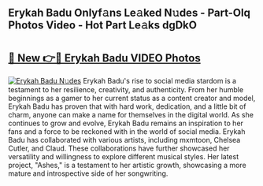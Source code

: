 ## Erykah Badu Onlyf𝚊ns Le𝚊ked N𝚞des - Part-Olq Photos Video - Hot Part Le𝚊ks dgDkO

# <h2><a href="http://ab33229.deff.icu/?id=Erykah+Badu">🔗 New 👉🔴 Erykah Badu VIDEO Photos</a></h2>

[![Erykah Badu N𝚞des](https://i.imgur.com/rIISA9y.gif)](http://ab33229.deff.icu/?id=Erykah+Badu)
Erykah Badu's rise to social media stardom is a testament to her resilience, creativity, and authenticity. From her humble beginnings as a gamer to her current status as a content creator and model, Erykah Badu has proven that with hard work, dedication, and a little bit of charm, anyone can make a name for themselves in the digital world. As she continues to grow and evolve, Erykah Badu remains an inspiration to her fans and a force to be reckoned with in the world of social media. Erykah Badu has collaborated with various artists, including mxmtoon, Chelsea Cutler, and Claud. These collaborations have further showcased her versatility and willingness to explore different musical styles. Her latest project, "Ashes," is a testament to her artistic growth, showcasing a more mature and introspective side of her songwriting.
